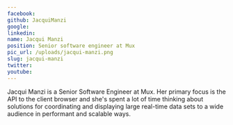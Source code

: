 ```yaml
---
facebook: 
github: JacquiManzi
google: 
linkedin: 
name: Jacqui Manzi
position: Senior software engineer at Mux
pic_url: /uploads/jacqui-manzi.png
slug: jacqui-manzi
twitter: 
youtube: 
---
```

Jacqui Manzi is a Senior Software Engineer at Mux. Her primary focus is the API to the client browser and she's spent a lot of time thinking about solutions for coordinating and displaying large real-time data sets to a wide audience in performant and scalable ways.
